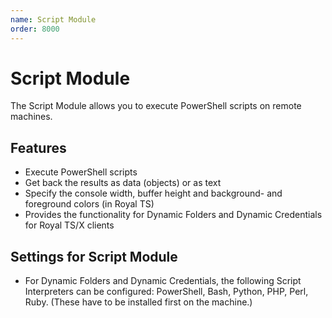 ```yaml
---
name: Script Module
order: 8000
---
```


# Script Module

The Script Module allows you to execute PowerShell scripts on remote machines.

## Features

- Execute PowerShell scripts
- Get back the results as data (objects) or as text
- Specify the console width, buffer height and background- and foreground colors (in Royal TS)
- Provides the functionality for Dynamic Folders and Dynamic Credentials for Royal TS/X clients

## Settings for Script Module

- For Dynamic Folders and Dynamic Credentials, the following Script Interpreters can be configured: PowerShell, Bash, Python, PHP, Perl, Ruby. (These have to be installed first on the machine.)
